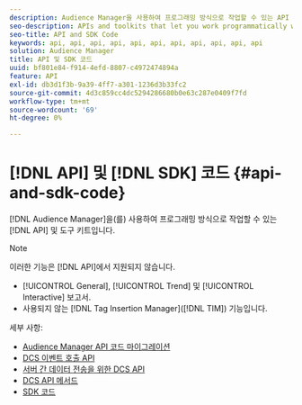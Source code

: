 ```yaml
---
description: Audience Manager을 사용하여 프로그래밍 방식으로 작업할 수 있는 API 및 도구 키트입니다.
seo-description: APIs and toolkits that let you work programmatically with Audience Manager.
seo-title: API and SDK Code
keywords: api, api, api, api, api, api, api, api, api, api, api
solution: Audience Manager
title: API 및 SDK 코드
uuid: bf801e84-f914-4efd-8807-c4972474894a
feature: API
exl-id: db3d1f3b-9a39-4ff7-a301-1236d3b33fc2
source-git-commit: 4d3c859cc4dc5294286680b0e63c287e0409f7fd
workflow-type: tm+mt
source-wordcount: '69'
ht-degree: 0%

---
```


# [!DNL API] 및 [!DNL SDK] 코드 {#api-and-sdk-code}

[!DNL Audience Manager]을(를) 사용하여 프로그래밍 방식으로 작업할 수 있는 [!DNL API] 및 도구 키트입니다.

>[!NOTE]
>
>이러한 기능은 [!DNL API]에서 지원되지 않습니다.
>
>* [!UICONTROL General], [!UICONTROL Trend] 및 [!UICONTROL Interactive] 보고서.
>* 사용되지 않는 [!DNL Tag Insertion Manager]([!DNL TIM]) 기능입니다.

세부 사항:

* [Audience Manager API 코드 마이그레이션](api-swagger-migration.md)
* [DCS 이벤트 호출 API](dcs-intro/dcs-event-calls/dcs-event-calls.md)
* [서버 간 데이터 전송을 위한 DCS API](dcs-intro/dcs-s2s/dcs-s2s.md)
* [DCS API 메서드](dcs-intro/dcs-api-reference/dcs-api-methods.md)
* [SDK 코드](/help/using/api/aam-sdk.md)
